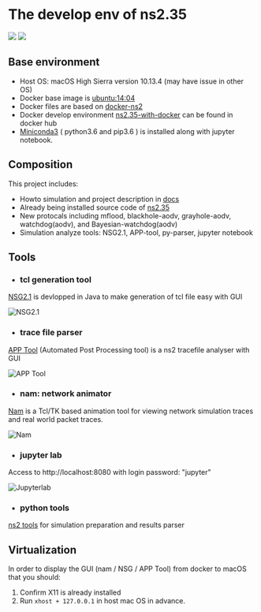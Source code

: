 
# The develop env of ns2.35

[![](https://images.microbadger.com/badges/image/mikesino/ns2.35-with-docker.svg)](https://microbadger.com/images/mikesino/ns2.35-with-docker "Get your own image badge on microbadger.com")
[![](https://images.microbadger.com/badges/version/mikesino/ns2.35-with-docker.svg)](https://microbadger.com/images/mikesino/ns2.35-with-docker "Get your own version badge on microbadger.com")

## Base environment
* Host OS: macOS High Sierra version 10.13.4 (may
have issue in other OS)
* Docker base image is [ubuntu:14:04](https://registry.hub.docker.com/u/library/ubuntu/)
* Docker files are based on [docker-ns2](https://github.com/ekiourk/docker-ns2/)
*  Docker develop environment [ns2.35-with-docker](https://hub.docker.com/r/mikesino/ns2.35-with-docker/) can be found in docker hub
* [Miniconda3](https://conda.io/miniconda.html) ( python3.6 and pip3.6 ) is installed along with jupyter notebook.

## Composition
This project includes:

*  Howto simulation and project description in [docs](https://ns2-simulation.readthedocs.io)
*  Already being installed source code of [ns2.35](https://www.isi.edu/nsnam/ns/)
*  New protocals including mflood, blackhole-aodv, grayhole-aodv, watchdog(aodv), and Bayesian-watchdog(aodv) 
*  Simulation analyze tools: NSG2.1, APP-tool, py-parser, jupyter notebook

## Tools
* ### tcl generation tool
[NSG2.1](https://sites.google.com/site/pengjungwu/nsg) is devlopped in Java to make generation of tcl file easy with GUI

![NSG2.1](https://github.com/mike-sino/ns2.35-with-docker/blob/master/images/NSG2.1.png)

* ### trace file parser
[APP Tool](https://github.com/WiNG-NITK/APP-Tool) (Automated Post Processing tool) is a ns2 tracefile analyser with GUI

![APP Tool](https://github.com/mike-sino/ns2.35-with-docker/blob/master/images/APP%20Tools.png)

* ### nam: network animator
[Nam](https://www.isi.edu/nsnam/nam/) is a Tcl/TK based animation tool for viewing network simulation traces and real world packet traces.

![Nam](https://github.com/mike-sino/ns2.35-with-docker/blob/master/images/NAM.png)

* ### jupyter lab
Access to http://localhost:8080 with login password: "jupyter"

![Jupyterlab](https://github.com/mike-sino/ns2.35-with-docker/blob/master/images/jupyterlab.png)

* ### python tools
[ns2 tools](http://www.evanjones.ca/software/ns2tools.html) for simulation preparation and results parser

## Virtualization
In order to display the GUI (nam / NSG / APP Tool) from docker to macOS that you should:
1. Confirm X11 is already installed 
2. Run `xhost + 127.0.0.1` in host mac OS in advance.

